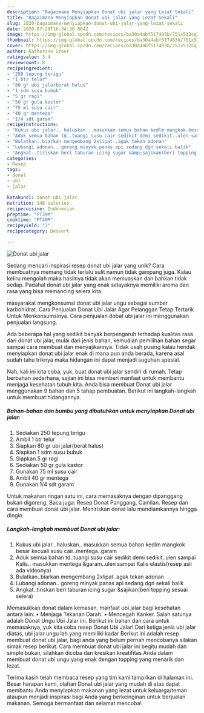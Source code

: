 ```yaml
---
description: "Bagaimana Menyiapkan Donat ubi jalar yang Lezat Sekali"
title: "Bagaimana Menyiapkan Donat ubi jalar yang Lezat Sekali"
slug: 2820-bagaimana-menyiapkan-donat-ubi-jalar-yang-lezat-sekali
date: 2020-07-28T16:34:30.064Z
image: https://img-global.cpcdn.com/recipes/ba30a4abf517483b/751x532cq70/donat-ubi-jalar-foto-resep-utama.jpg
thumbnail: https://img-global.cpcdn.com/recipes/ba30a4abf517483b/751x532cq70/donat-ubi-jalar-foto-resep-utama.jpg
cover: https://img-global.cpcdn.com/recipes/ba30a4abf517483b/751x532cq70/donat-ubi-jalar-foto-resep-utama.jpg
author: Katherine Greer
ratingvalue: 3.4
reviewcount: 8
recipeingredient:
- "250 tepung terigu"
- "1 btr telur"
- "80 gr ubi jalarberat halus"
- "1 sdm susu bubuk"
- "5 gr ragi"
- "50 gr gula kastor"
- "75 ml susu cair"
- "40 gr mentega"
- "1/4 sdt garam"
recipeinstructions:
- "Kukus ubi jalar.. haluskan.. masukkan semua bahan kedlm mangkok besar kecuali susu cair..mentega..garam"
- "Aduk semua bahan td..tuangi susu cair sedikit demi sedikit..ulen sampai Kalis.. masukkan mentega &amp;garam..ulen sampai Kalis elastis(resep asli ada videonya)"
- "Bulatkan..biarkan mengembang 2xlipat..agak tekan adonan"
- "Lubangi adonan.. goreng minyak panas api sedang dgn sekali balik"
- "Angkat..tiriskan beri taburan icing sugar &amp;sajikan(beri topping sesuai selera)"
categories:
- Resep
tags:
- donat
- ubi
- jalar

katakunci: donat ubi jalar 
nutrition: 148 calories
recipecuisine: Indonesian
preptime: "PT39M"
cooktime: "PT40M"
recipeyield: "3"
recipecategory: Dessert

---
```



![Donat ubi jalar](https://img-global.cpcdn.com/recipes/ba30a4abf517483b/751x532cq70/donat-ubi-jalar-foto-resep-utama.jpg)

Sedang mencari inspirasi resep donat ubi jalar yang unik? Cara membuatnya memang tidak terlalu sulit namun tidak gampang juga. Kalau keliru mengolah maka hasilnya tidak akan memuaskan dan bahkan tidak sedap. Padahal donat ubi jalar yang enak selayaknya memiliki aroma dan rasa yang bisa memancing selera kita.

masyarakat mengkonsumsi donat ubi jalar ungu sebagai sumber karbohidrat. Cara Penjualan Donat Ubi Jalar Agar Pelanggan Tetap Tertarik Untuk Menkonsumsinya. Cara penjualan dobat ubi jalar ini menggunakan penjualan langsung.

Ada beberapa hal yang sedikit banyak berpengaruh terhadap kualitas rasa dari donat ubi jalar, mulai dari jenis bahan, kemudian pemilihan bahan segar sampai cara membuat dan menyajikannya. Tidak usah pusing kalau hendak menyiapkan donat ubi jalar enak di mana pun anda berada, karena asal sudah tahu triknya maka hidangan ini dapat menjadi suguhan spesial.


Nah, kali ini kita coba, yuk, buat donat ubi jalar sendiri di rumah. Tetap berbahan sederhana, sajian ini bisa memberi manfaat untuk membantu menjaga kesehatan tubuh kita. Anda bisa membuat Donat ubi jalar menggunakan 9 bahan dan 5 tahap pembuatan. Berikut ini langkah-langkah untuk membuat hidangannya.

<!--inarticleads1-->

##### Bahan-bahan dan bumbu yang dibutuhkan untuk menyiapkan Donat ubi jalar:

1. Sediakan 250 tepung terigu
1. Ambil 1 btr telur
1. Siapkan 80 gr ubi jalar(berat halus)
1. Siapkan 1 sdm susu bubuk
1. Siapkan 5 gr ragi
1. Sediakan 50 gr gula kastor
1. Gunakan 75 ml susu cair
1. Ambil 40 gr mentega
1. Gunakan 1/4 sdt garam


Untuk makanan ringan satu ini, cara memasaknya dengan dipanggang bukan digoreng. Baca juga: Resep Donat Panggang, Camilan. Resep dan cara membuat donat ubi jalar. Meniriskan donat lalu mendiamkannya hingga dingin. 

<!--inarticleads2-->

##### Langkah-langkah membuat Donat ubi jalar:

1. Kukus ubi jalar.. haluskan.. masukkan semua bahan kedlm mangkok besar kecuali susu cair..mentega..garam
1. Aduk semua bahan td..tuangi susu cair sedikit demi sedikit..ulen sampai Kalis.. masukkan mentega &amp;garam..ulen sampai Kalis elastis(resep asli ada videonya)
1. Bulatkan..biarkan mengembang 2xlipat..agak tekan adonan
1. Lubangi adonan.. goreng minyak panas api sedang dgn sekali balik
1. Angkat..tiriskan beri taburan icing sugar &amp;sajikan(beri topping sesuai selera)


Memasukkan donat dalam kemasan. manfaat ubi jalar bagi kesehatan antara lain: • Menjaga Tekanan Darah. • Mencegah Kanker. Salah satunya adalah Donat Ungu Ubi Jalar ini. Berikut ini bahan dan cara untuk memasaknya, yuk kita coba resep Donat Ubi Jalar! Dari ketiga jenis ubi jalar diatas, ubi jalar ungu lah yang memiliki kadar Berikut ini adalah resep membuat donat ubi jalar, bagi anda yang belum pernah mencobanya silakan simak resep berikut. Cara membuat donat ubi jalar ini begitu mudah dan simple bukan, silahkan dicoba dan kresikan kreatifitas Anda dalam membuat donat ubi ungu yang enak dengan topping yang menarik dan lezat. 

Terima kasih telah membaca resep yang tim kami tampilkan di halaman ini. Besar harapan kami, olahan Donat ubi jalar yang mudah di atas dapat membantu Anda menyiapkan makanan yang lezat untuk keluarga/teman ataupun menjadi inspirasi bagi Anda yang berkeinginan untuk berjualan makanan. Semoga bermanfaat dan selamat mencoba!
